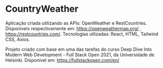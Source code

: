 # CountryWeather

Aplicação criada utilizando as APIs: OpenWeather e RestCountries. Disponiveis respectivamente em: https://openweathermap.org/ , https://restcountries.com/.
Tecnologias utlizadas: React, HTML, Tailwind CSS, Axios.

Projeto criado com base em uma das tarefas do curso Deep Dive Into Modern Web Development - Full Stack Open 2021, da Universidade de Helsinki.
Disponivel em: https://fullstackopen.com/en/
